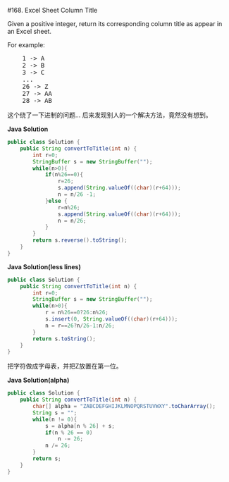 #168. Excel Sheet Column Title

<p><p>Given a positive integer, return its corresponding column title as appear in an Excel sheet.</p>

<p>For example:</p>
<pre>
    1 -> A
    2 -> B
    3 -> C
    ...
    26 -> Z
    27 -> AA
    28 -> AB 
</pre>

这个绕了一下进制的问题... 后来发现别人的一个解决方法，竟然没有想到。

**Java Solution**
```java
public class Solution {
    public String convertToTitle(int n) {
        int r=0;
        StringBuffer s = new StringBuffer("");
        while(n>0){
            if(n%26==0){
                r=26;
                s.append(String.valueOf((char)(r+64)));
                n = n/26 -1;
            }else {
                r=n%26;
                s.append(String.valueOf((char)(r+64)));
                n = n/26;
            }
        }
        return s.reverse().toString();
    }
}
```

**Java Solution(less lines)**
```java
public class Solution {
    public String convertToTitle(int n) {
        int r=0;
        StringBuffer s = new StringBuffer("");
        while(n>0){
            r = n%26==0?26:n%26;
            s.insert(0, String.valueOf((char)(r+64)));
            n = r==26?n/26-1:n/26;
        }
        return s.toString();
    }
}
```

把字符做成字母表，并把Z放置在第一位。

**Java Solution(alpha)**
```java
public class Solution {
    public String convertToTitle(int n) {
        char[] alpha = "ZABCDEFGHIJKLMNOPQRSTUVWXY".toCharArray();
        String s = "";
        while(n != 0){
            s = alpha[n % 26] + s;
            if(n % 26 == 0)
                n -= 26;
            n /= 26;
        }
        return s;
    }
}
```